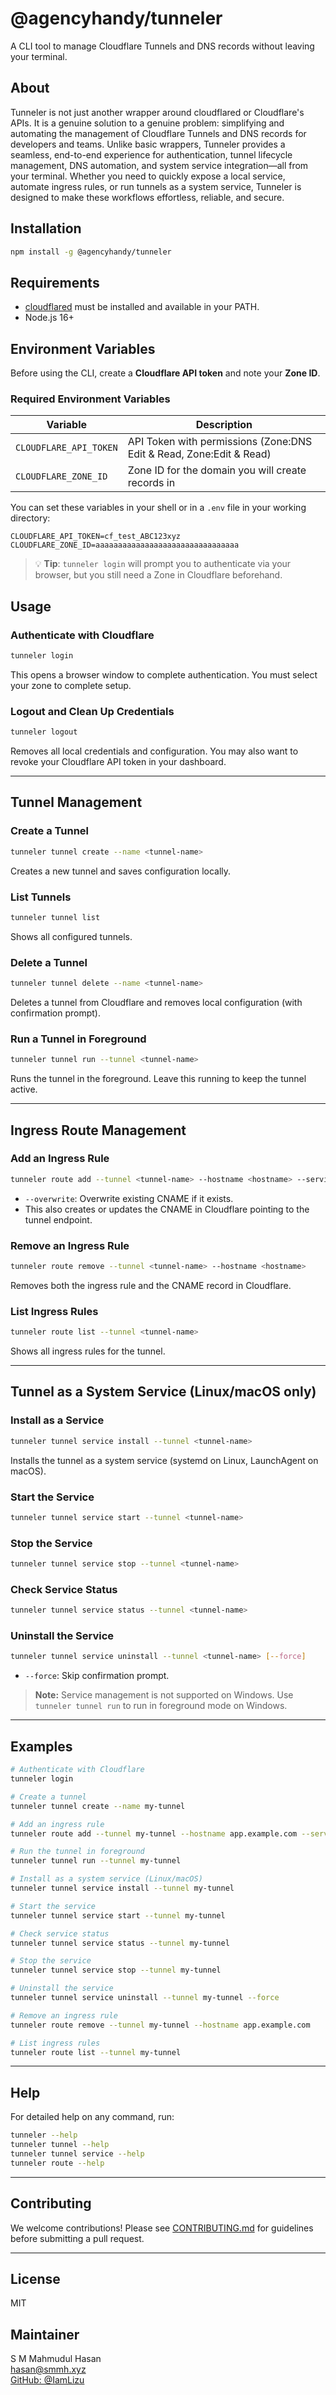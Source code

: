 # @agencyhandy/tunneler

A CLI tool to manage Cloudflare Tunnels and DNS records without leaving your terminal.

## About

Tunneler is not just another wrapper around cloudflared or Cloudflare's APIs. It is a genuine solution to a genuine problem: simplifying and automating the management of Cloudflare Tunnels and DNS records for developers and teams. Unlike basic wrappers, Tunneler provides a seamless, end-to-end experience for authentication, tunnel lifecycle management, DNS automation, and system service integration—all from your terminal. Whether you need to quickly expose a local service, automate ingress rules, or run tunnels as a system service, Tunneler is designed to make these workflows effortless, reliable, and secure.

## Installation

```bash
npm install -g @agencyhandy/tunneler
```

## Requirements

- [cloudflared](https://developers.cloudflare.com/cloudflare-one/connections/connect-apps/install-and-setup/installation/) must be installed and available in your PATH.
- Node.js 16+

## Environment Variables

Before using the CLI, create a **Cloudflare API token** and note your **Zone ID**.

### Required Environment Variables

| Variable               | Description                                           |
| ---------------------- | ----------------------------------------------------- |
| `CLOUDFLARE_API_TOKEN` | API Token with permissions (Zone:DNS Edit & Read, Zone:Edit & Read) |
| `CLOUDFLARE_ZONE_ID`   | Zone ID for the domain you will create records in     |


You can set these variables in your shell or in a `.env` file in your working directory:

```env
CLOUDFLARE_API_TOKEN=cf_test_ABC123xyz
CLOUDFLARE_ZONE_ID=aaaaaaaaaaaaaaaaaaaaaaaaaaaaaaaa
```

> 💡 **Tip**: `tunneler login` will prompt you to authenticate via your browser, but you still need a Zone in Cloudflare beforehand.

## Usage

### Authenticate with Cloudflare

```bash
tunneler login
```

This opens a browser window to complete authentication. You must select your zone to complete setup.

### Logout and Clean Up Credentials

```bash
tunneler logout
```

Removes all local credentials and configuration. You may also want to revoke your Cloudflare API token in your dashboard.

---

## Tunnel Management

### Create a Tunnel

```bash
tunneler tunnel create --name <tunnel-name>
```

Creates a new tunnel and saves configuration locally.

### List Tunnels

```bash
tunneler tunnel list
```

Shows all configured tunnels.

### Delete a Tunnel

```bash
tunneler tunnel delete --name <tunnel-name>
```

Deletes a tunnel from Cloudflare and removes local configuration (with confirmation prompt).

### Run a Tunnel in Foreground

```bash
tunneler tunnel run --tunnel <tunnel-name>
```

Runs the tunnel in the foreground. Leave this running to keep the tunnel active.

---

## Ingress Route Management

### Add an Ingress Rule

```bash
tunneler route add --tunnel <tunnel-name> --hostname <hostname> --service <ip:port> [--overwrite]
```

- `--overwrite`: Overwrite existing CNAME if it exists.
- This also creates or updates the CNAME in Cloudflare pointing to the tunnel endpoint.

### Remove an Ingress Rule

```bash
tunneler route remove --tunnel <tunnel-name> --hostname <hostname>
```

Removes both the ingress rule and the CNAME record in Cloudflare.

### List Ingress Rules

```bash
tunneler route list --tunnel <tunnel-name>
```

Shows all ingress rules for the tunnel.

---

## Tunnel as a System Service (Linux/macOS only)

### Install as a Service

```bash
tunneler tunnel service install --tunnel <tunnel-name>
```

Installs the tunnel as a system service (systemd on Linux, LaunchAgent on macOS).

### Start the Service

```bash
tunneler tunnel service start --tunnel <tunnel-name>
```

### Stop the Service

```bash
tunneler tunnel service stop --tunnel <tunnel-name>
```

### Check Service Status

```bash
tunneler tunnel service status --tunnel <tunnel-name>
```

### Uninstall the Service

```bash
tunneler tunnel service uninstall --tunnel <tunnel-name> [--force]
```

- `--force`: Skip confirmation prompt.

> **Note:** Service management is not supported on Windows. Use `tunneler tunnel run` to run in foreground mode on Windows.

---

## Examples

```bash
# Authenticate with Cloudflare
tunneler login

# Create a tunnel
tunneler tunnel create --name my-tunnel

# Add an ingress rule
tunneler route add --tunnel my-tunnel --hostname app.example.com --service localhost:3000

# Run the tunnel in foreground
tunneler tunnel run --tunnel my-tunnel

# Install as a system service (Linux/macOS)
tunneler tunnel service install --tunnel my-tunnel

# Start the service
tunneler tunnel service start --tunnel my-tunnel

# Check service status
tunneler tunnel service status --tunnel my-tunnel

# Stop the service
tunneler tunnel service stop --tunnel my-tunnel

# Uninstall the service
tunneler tunnel service uninstall --tunnel my-tunnel --force

# Remove an ingress rule
tunneler route remove --tunnel my-tunnel --hostname app.example.com

# List ingress rules
tunneler route list --tunnel my-tunnel
```

---

## Help

For detailed help on any command, run:

```bash
tunneler --help
tunneler tunnel --help
tunneler tunnel service --help
tunneler route --help
```

---

## Contributing

We welcome contributions! Please see [CONTRIBUTING.md](./CONTRIBUTING.md) for guidelines before submitting a pull request.

---

## License

MIT

## Maintainer

S M Mahmudul Hasan  
[hasan@smmh.xyz](mailto:hasan@smmh.xyz)  
[GitHub: @IamLizu](https://github.com/IamLizu)
